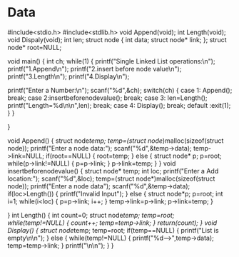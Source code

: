 # Data
#include<stdio.h>
#include<stdlib.h>
void Append(void);
int Length(void);
void Dispaly(void);
int len;
struct node
{
  int data;
  struct node* link;
};
struct node* root=NULL;

void main()
{
  int ch;
  while(1)
  {
      printf("Single Linked List operations:\n");
      printf("1.Append\n");
      printf("2.insert before node value\n");
      printf("3.Length\n");
      printf("4.Display\n");

  printf("Enter a Number:\n");
  scanf("%d",&ch);
  switch(ch)
  {
      case 1: Append();
              break;
      case 2:insertbeforenodevalue();
             break;
      case 3: len=Length();
              printf("Length=%d\n\n",len);
              break;
      case 4: Display();
              break;
      default :exit(1);
  }
  }

}

void Append()
{
  struct node*temp;
  temp=(struct node*)malloc(sizeof(struct node));
  printf("Enter a node data:");
  scanf("%d",&temp->data);
  temp->link=NULL;
  if(root==NULL)
  {
      root=temp;
  }
  else
  {
      struct node* p;
      p=root;
      while(p->link!=NULL)
      {
       p=p->link;
      }
      p->link=temp;
  }
}
void insertbeforenodevalue()
{
 struct node* temp;
 int loc;
 printf("Enter a Add location:");
 scanf("%d",&loc);
 temp=(struct node*)malloc(sizeof(struct node));
 printf("Enter a node data");
 scanf("%d",&temp->data);
 if(loc>Length())
 {
     printf("Invalid Input");
 }
 else
{
  struct node*p;
  p=root;
  int i=1;
  while(i<loc)
  {
      p=p->link;
      i++;
  }
  temp->link=p->link;
  p->link=temp;
}

}
int Length()
{   int count=0;
    struct node*temp;
    temp=root;
    while(temp!=NULL)
    {
     count++;
     temp=temp->link;
    }
  return(count);
}
void Display()
{
    struct node*temp;
    temp=root;
    if(temp==NULL)
    {
        printf("List is empty\n\n");
    }
    else
    {
        while(temp!=NULL)
        {
          printf("%d-->",temp->data);
          temp=temp->link;
        }
        printf("\n\n");
    }
}
